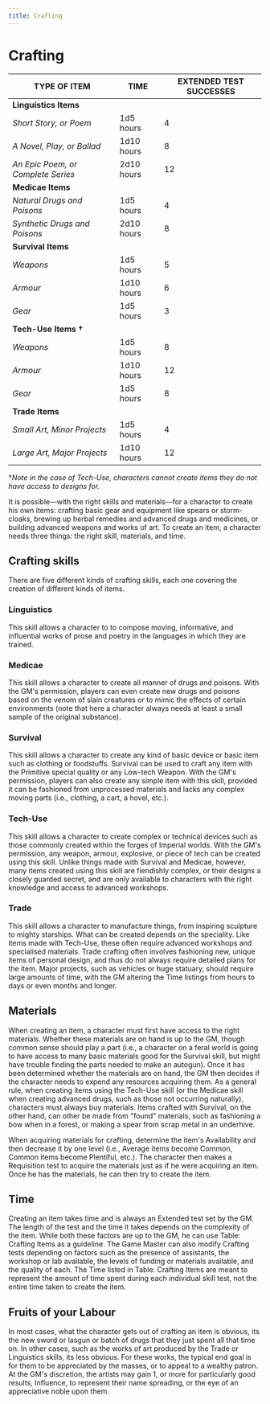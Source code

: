```yaml
---
title: Crafting
---
```

# Crafting

| **TYPE OF ITEM** | **TIME** | **EXTENDED TEST SUCCESSES** |
| --- | --- | --- |
| **Linguistics Items** | | |
| _Short Story, or Poem_ | 1d5 hours | 4 |
| _A Novel, Play, or Ballad_ | 1d10 hours | 8 |
| _An Epic Poem, or Complete Series_ | 2d10 hours | 12 |
| **Medicae Items** | | |
| _Natural Drugs and Poisons_ | 1d5 hours | 4 |
| _Synthetic Drugs and Poisons_ | 2d10 hours | 8 |
| **Survival Items** | | |
| _Weapons_ | 1d5 hours | 5 |
| _Armour_ | 1d10 hours | 6 |
| _Gear_ | 1d5 hours | 3 |
| **Tech-Use Items †** | | |
| _Weapons_ | 1d5 hours | 8 |
| _Armour_ | 1d10 hours | 12 |
| _Gear_ | 1d5 hours | 8 |
| **Trade Items** | | |
| _Small Art, Minor Projects_ | 1d5 hours | 4 |
| _Large Art, Major Projects_ | 1d10 hours | 12 |

†_Note in the case of Tech-Use, characters cannot create items they do not have access to designs for._

It is possible—with the right skills and materials—for a character to create his own items: crafting basic gear and equipment like spears or storm-cloaks, brewing up herbal remedies and advanced drugs and medicines, or building advanced weapons and works of art. To create an item, a character needs three things: the right skill, materials, and time.

## Crafting skills

There are five different kinds of crafting skills, each one covering the creation of different kinds of items.

### Linguistics

This skill allows a character to to compose moving, informative, and influential works of prose and poetry in the languages in which they are trained.

### Medicae

This skill allows a character to create all manner of drugs and poisons. With the GM's permission, players can even create new drugs and poisons based on the venom of slain creatures or to mimic the effects of certain environments (note that here a character always needs at least a small sample of the original substance).

### Survival

This skill allows a character to create any kind of basic device or basic item such as clothing or foodstuffs. Survival can be used to craft any item with the Primitive special quality or any Low-tech Weapon. With the GM's permission, players can also create any simple item with this skill, provided it can be fashioned from unprocessed materials and lacks any complex moving parts (i.e., clothing, a cart, a hovel, etc.).

### Tech-Use

This skill allows a character to create complex or technical devices such as those commonly created within the forges of Imperial worlds. With the GM's permission, any weapon, armour, explosive, or piece of tech can be created using this skill. Unlike things made with Survival and Medicae, however, many items created using this skill are fiendishly complex, or their designs a closely guarded secret, and are only available to characters with the right knowledge and access to advanced workshops.

### Trade

This skill allows a character to manufacture things, from inspiring sculpture to mighty starships. What can be created depends on the speciality. Like items made with Tech-Use, these often require advanced workshops and specialised materials. Trade crafting often involves fashioning new, unique items of personal design, and thus do not always require detailed plans for the item. Major projects, such as vehicles or huge statuary, should require large amounts of time, with the GM altering the Time listings from hours to days or even months and longer.

## Materials

When creating an item, a character must first have access to the right materials. Whether these materials are on hand is up to the GM, though common sense should play a part (i.e., a character on a feral world is going to have access to many basic materials good for the Survival skill, but might have trouble finding the parts needed to make an autogun). Once it has been determined whether the materials are on hand, the GM then decides if the character needs to expend any resources acquiring them. As a general rule, when creating items using the Tech-Use skill (or the Medicae skill when creating advanced drugs, such as those not occurring naturally), characters must always buy materials. Items crafted with Survival, on the other hand, can other be made from "found" materials, such as fashioning a bow when in a forest, or making a spear from scrap metal in an underhive.

When acquiring materials for crafting, determine the item's Availability and then decrease it by one level (i.e., Average items become Common, Common items become Plentiful, etc.). The character then makes a Requisition test to acquire the materials just as if he were acquiring an item. Once he has the materials, he can then try to create the item.

## Time

Creating an item takes time and is always an Extended test set by the GM. The length of the test and the time it takes depends on the complexity of the item. While both these factors are up to the GM, he can use Table: Crafting Items as a guideline. The Game Master can also modify Crafting tests depending on factors such as the presence of assistants, the workshop or lab available, the levels of funding or materials available, and the quality of each. The Time listed in Table: Crafting Items are meant to represent the amount of time spent during each individual skill test, not the entire time taken to create the item.

## Fruits of your Labour

In most cases, what the character gets out of crafting an item is obvious, its the new sword or lasgun or batch of drugs that they just spent all that time on. In other cases, such as the works of art produced by the Trade or Linguistics skills, its less obvious. For these works, the typical end goal is for them to be appreciated by the masses, or to appeal to a wealthy patron. At the GM's discretion, the artists may gain 1, or more for particularly good results, Influence, to represent their name spreading, or the eye of an appreciative noble upon them.
